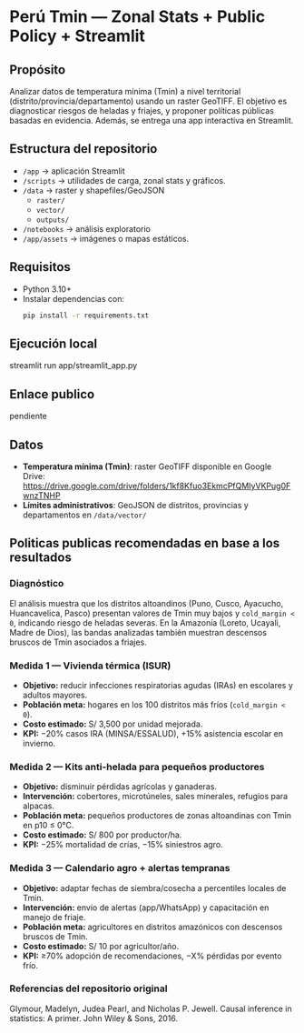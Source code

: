 # Perú Tmin — Zonal Stats + Public Policy + Streamlit

## Propósito
Analizar datos de temperatura mínima (Tmin) a nivel territorial (distrito/provincia/departamento) usando un raster GeoTIFF. El objetivo es diagnosticar riesgos de heladas y friajes, y proponer políticas públicas basadas en evidencia. Además, se entrega una app interactiva en Streamlit.

## Estructura del repositorio
- `/app` → aplicación Streamlit 
- `/scripts` → utilidades de carga, zonal stats y gráficos.
- `/data` → raster y shapefiles/GeoJSON 
  - `raster/`
  - `vector/`
  - `outputs/`
- `/notebooks` → análisis exploratorio 
- `/app/assets` → imágenes o mapas estáticos.

## Requisitos
- Python 3.10+
- Instalar dependencias con:
  ```bash
  pip install -r requirements.txt

## Ejecución local
streamlit run app/streamlit_app.py

## Enlace publico
pendiente

## Datos

- **Temperatura mínima (Tmin)**: raster GeoTIFF disponible en Google Drive: https://drive.google.com/drive/folders/1kf8Kfuo3EkmcPfQMIyVKPug0FwnzTNHP
- **Límites administrativos**: GeoJSON de distritos, provincias y departamentos en `/data/vector/`

## Politicas publicas recomendadas en base a los resultados

### Diagnóstico
El análisis muestra que los distritos altoandinos (Puno, Cusco, Ayacucho, Huancavelica, Pasco) presentan valores de Tmin muy bajos y `cold_margin < 0`, indicando riesgo de heladas severas. En la Amazonía (Loreto, Ucayali, Madre de Dios), las bandas analizadas también muestran descensos bruscos de Tmin asociados a friajes.

### Medida 1 — Vivienda térmica (ISUR)
- **Objetivo:** reducir infecciones respiratorias agudas (IRAs) en escolares y adultos mayores.  
- **Población meta:** hogares en los 100 distritos más fríos (`cold_margin < 0`).  
- **Costo estimado:** S/ 3,500 por unidad mejorada.  
- **KPI:** −20% casos IRA (MINSA/ESSALUD), +15% asistencia escolar en invierno.

### Medida 2 — Kits anti-helada para pequeños productores
- **Objetivo:** disminuir pérdidas agrícolas y ganaderas.  
- **Intervención:** cobertores, microtúneles, sales minerales, refugios para alpacas.  
- **Población meta:** pequeños productores de zonas altoandinas con Tmin en p10 ≤ 0°C.  
- **Costo estimado:** S/ 800 por productor/ha.  
- **KPI:** −25% mortalidad de crías, −15% siniestros agro.

### Medida 3 — Calendario agro + alertas tempranas
- **Objetivo:** adaptar fechas de siembra/cosecha a percentiles locales de Tmin.  
- **Intervención:** envío de alertas (app/WhatsApp) y capacitación en manejo de friaje.  
- **Población meta:** agricultores en distritos amazónicos con descensos bruscos de Tmin.  
- **Costo estimado:** S/ 10 por agricultor/año.  
- **KPI:** ≥70% adopción de recomendaciones, −X% pérdidas por evento frío.

### Referencias del repositorio original
Glymour, Madelyn, Judea Pearl, and Nicholas P. Jewell. Causal inference in statistics: A primer. John Wiley & Sons, 2016. 
